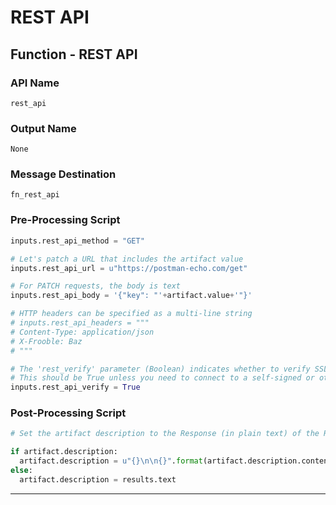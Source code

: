<!--
    DO NOT MANUALLY EDIT THIS FILE
    THIS FILE IS AUTOMATICALLY GENERATED WITH resilient-sdk codegen
    Generated with resilient-sdk v48.1.1.dev0+gc27ea44c.d20230426
-->

# REST API

## Function - REST API

### API Name
`rest_api`

### Output Name
`None`

### Message Destination
`fn_rest_api`

### Pre-Processing Script
```python
inputs.rest_api_method = "GET"

# Let's patch a URL that includes the artifact value
inputs.rest_api_url = u"https://postman-echo.com/get"

# For PATCH requests, the body is text
inputs.rest_api_body = '{"key": "'+artifact.value+'"}'

# HTTP headers can be specified as a multi-line string
# inputs.rest_api_headers = """
# Content-Type: application/json
# X-Frooble: Baz
# """

# The 'rest_verify' parameter (Boolean) indicates whether to verify SSL certificates.
# This should be True unless you need to connect to a self-signed or other invalid cert.
inputs.rest_api_verify = True
```

### Post-Processing Script
```python
# Set the artifact description to the Response (in plain text) of the REST call

if artifact.description:
  artifact.description = u"{}\n\n{}".format(artifact.description.content, results.text)
else:
  artifact.description = results.text
```

---

